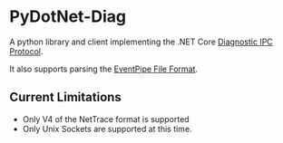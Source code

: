 # PyDotNet-Diag

A python library and client implementing the .NET Core [Diagnostic IPC Protocol](https://github.com/dotnet/diagnostics/blob/3.1.141901/documentation/design-docs/ipc-protocol.md).

It also supports parsing the [EventPipe File Format](https://github.com/microsoft/perfview/blob/T2.0.59/src/TraceEvent/EventPipe/EventPipeFormat.md).

## Current Limitations
 - Only V4 of the NetTrace format is supported
 - Only Unix Sockets are supported at this time.

